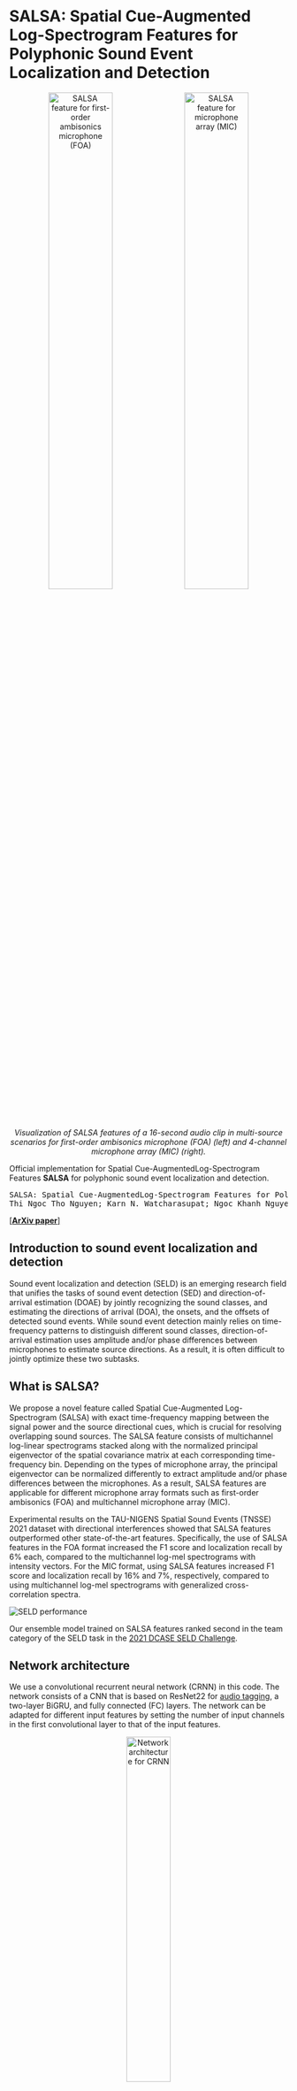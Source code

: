 # SALSA: Spatial Cue-Augmented Log-Spectrogram Features for Polyphonic Sound Event Localization and Detection

<p align="center">
        <img src="figures/foa_salsa_16s_tight_with_text.png" title="SALSA feature for first-order ambisonics microphone (FOA)" width="48%"> 
        <img src="figures/mic_salsa_16s_tight_with_text.png" title="SALSA feature for microphone array (MIC)" width="48%">
        <em>Visualization of SALSA features of a 16-second audio clip in multi-source scenarios for 
            first-order ambisonics microphone (FOA) (left) and 4-channel microphone array (MIC) (right).</em>
</p>

Official implementation for Spatial Cue-AugmentedLog-Spectrogram Features **SALSA** for polyphonic sound event localization and detection.

<pre>
SALSA: Spatial Cue-AugmentedLog-Spectrogram Features for Polyphonic Sound Event Localization and Detection
Thi Ngoc Tho Nguyen; Karn N. Watcharasupat; Ngoc Khanh Nguyen; Douglas L. Jones; Woon-Seng Gan. 
</pre>

[[**ArXiv paper**]](https://arxiv.org/abs/2110.00275)

## Introduction to sound event localization and detection
Sound event localization and detection (SELD) is an emerging research field that unifies the tasks of 
sound event detection (SED) and direction-of-arrival estimation (DOAE) by jointly recognizing the sound classes, 
and estimating the directions of arrival (DOA), the onsets, and the offsets of detected sound events.
While sound event detection mainly relies on time-frequency patterns to distinguish different sound classes,
direction-of-arrival estimation uses amplitude and/or phase differences between microphones to estimate source directions.
As a result, it is often difficult to jointly optimize these two subtasks.

## What is SALSA?

We propose a novel feature called Spatial Cue-Augmented Log-Spectrogram (SALSA) with exact time-frequency mapping 
between the signal power and the source directional cues, which is crucial for resolving overlapping sound sources. 
The SALSA feature consists of multichannel log-linear spectrograms stacked along with the normalized principal 
eigenvector of the spatial covariance matrix at each corresponding time-frequency bin. Depending on the types of microphone array,
the principal eigenvector can be normalized differently to extract amplitude and/or phase differences between the 
microphones. As a result, SALSA features are applicable for different microphone array formats such as first-order 
ambisonics (FOA) and multichannel microphone array (MIC). 

Experimental results on the TAU-NIGENS Spatial Sound Events (TNSSE) 2021 dataset with directional interferences showed that SALSA 
features outperformed other state-of-the-art features. Specifically, the use of SALSA features in the FOA format increased 
the F1 score and localization recall by 6% each, compared to the multichannel log-mel spectrograms with intensity vectors. 
For the MIC format, using SALSA features increased F1 score and localization recall by 16% and 7%, respectively, 
compared to using multichannel log-mel spectrograms with generalized cross-correlation spectra. 

![SELD performance](figures/SELD_performances_with_data_augmenation.png)

Our ensemble model trained on SALSA features ranked second in the team category of the SELD task in the 
[2021 DCASE SELD Challenge](http://dcase.community/challenge2021/task-sound-event-localization-and-detection-results).

## Network architecture

We use a convolutional recurrent neural network (CRNN) in this code. The network consists of a CNN that is 
based on ResNet22 for [audio tagging](https://github.com/qiuqiangkong/audioset_tagging_cnn), a two-layer BiGRU,
and fully connected (FC) layers. The network can be adapted for different input features by setting the number
of input channels in the first convolutional layer to that of the input features.

<p align="center">
        <img src="figures/seld_network_architecture.png" title="Network architecture for CRNN" width="40%">
</p>

## Visualization of SELD output

Visualization of ground truth and predicted azimuth for test clip `fold6_room2_mix041` of the TAU-NIGENS Spatial Sound 
Events 2021 dataset. Legend lists the ground truth events in chronological order. Sound classes are color-coded.

![SELD output_visualization](figures/azimuth_gt_prediction.png "Visualization of SELD output")

## Comparison with state-of-the-art SELD systems

Simple CRNN models trained on SALSA features have shown to achieve similar to or even better SELD 
performance than many complex state-of-the-art systems on the 2020 and 2021 TNSSE datasets. We listed the performances 
of our models trained with the proposed SALSA features and other state-of-the-art SELD system in the following tables. 
For more results, please refer to the paper listed above. 

<p align="center">
        <img src="figures/SELD_performance_on_test_split_of_TNSSE2021_dataset.png" 
         title="SELD performance on test split of TNSSE2021 dataset" width="60%">
</p>

## Prepare dataset and environment

This code is tested on Ubuntu 18.04 with Python 3.7, CUDA 11.0 and Pytorch 1.7

1. Install the following dependencies by `pip install -r requirements.txt`. Or manually install these modules:
    * numpy
    * scipy
    * pandas
    * scikit-learn
    * h5py
    * librosa
    * tqdm
    * pytorch 1.7
    * pytorch-lightning      
    * tensorboardx
    * pyyaml
    * einops

2. Download TAU-NIGENS Spatial Sound Events 2021 dataset [here](https://zenodo.org/record/4844825). 
This code also works with TAU-NIGENS Spatial Sound Events 2020 dataset [here](https://zenodo.org/record/4064792). 

3. Extract everything into the same folder. 

4. Data file structure should look like this:

```
./
├── feature_extraction.py
├── ...
└── data/
    ├──foa_dev
    │   ├── fold1_room1_mix001.wav
    │   ├── fold1_room1_mix002.wav  
    │   └── ...
    ├──foa_eval
    ├──metadata_dev
    ├──metadata_eval (might not be available yet)
    ├──mic_dev
    └──mic_eval
```

## Feature extraction

Our code support the following features:  

| Name        | Format   | Component     | Number of channels |
| :---        | :----:   | :---          |  :----:            |
| melspeciv   | FOA      | multichannel log-mel spectrograms  + intensity vector    | 7 |
| linspeciv   | FOA      | multichannel log-linear spectrograms  + intensity vector    | 7 |
| melspecgcc  | MIC      | multichannel log-mel spectrograms  + GCC-PHAT    | 10 |
| linspecgcc  | MIC      | multichannel log-linear spectrograms  + GCC-PHAT   | 10 |
| **SALSA**   | FOA      | multichannel log-linear spectrograms  + eigenvector-based intensity vector (EIV)    | 7 |
| **SALSA**   | MIC      | multichannel log-linear spectrograms  + eigenvector-based phase vector (EPV)    | 7 |

Note: the number of channels are calculated based on four-channel inputs.

To extract **SALSA** feature, edit directories for data and feature accordingly in `tnsse_2021_salsa_feature_config.yml` in 
`dataset\configs\` folder. Then run `make salsa`

To extract *linspeciv*, *melspeciv*, *linspecgcc*, *melspecgcc* feature, 
edit directories for data and feature accordingly in `tnsse_2021_feature_config.yml` in 
`dataset\configs\` folder. Then run `make feature`

## Training and inference

To train SELD model with SALSA feature, edit the *feature_root_dir* and *gt_meta_root_dir* in the experiment config 
`experiments\configs\seld.yml`. Then run `make train`. 

To do inference, run `make inference`. To evaluate output, edit the `Makefile` accordingly and run `make evaluate`.

## DCASE2021 Sound Event Localization and Detection Challenge

We participated in [[DCASE2021 Sound Event Localization and Detection Challenge]](http://dcase.community/challenge2021/task-sound-event-localization-and-detection-results).
Our model ensemble ranked 2nd in the team ranking category. The models in the ensemble were trained on a variant of SALSA 
for FOA format. This variant has an additional channel for direct-to-reverberant ratio (DRR). For more information, please 
check out our technical [[report]](https://arxiv.org/abs/2106.15190). Ablation study on the TAU-NIGENS Spatial Sound 
Events 2021 dataset shows that adding DRR channel does not improve the SELD performance. 

We applied three data augmentation techniques, namely channel swapping (CS), frequency shifting (FS), and random cutout (RC) 
while training models for the DCASE challenge. However, later ablation study shows that for FOA format of the TAU-NIGENS Spatial Sound 
Events 2021 dataset, combination of only CS and FS is better than combination of CS, FS and RC.

![SALSA_DRR](figures/SALSA_and_SALSA_DRR.png "SALSA vs SALSA_DRR")

## Citation
Please consider citing our paper if you find this code useful for your research. Thank you!!!
```
@article{nguyen2021salsa,
  title={SALSA: Spatial Cue-Augmented Log-Spectrogram Features for Polyphonic Sound Event Localization and Detection},
  author={Nguyen, Thi Ngoc Tho and Watcharasupat, Karn N and Nguyen, Ngoc Khanh and Jones, Douglas L and Gan, Woon-Seng},
  journal={arXiv preprint arXiv:2110.00275},
  year={2021}
}
```
